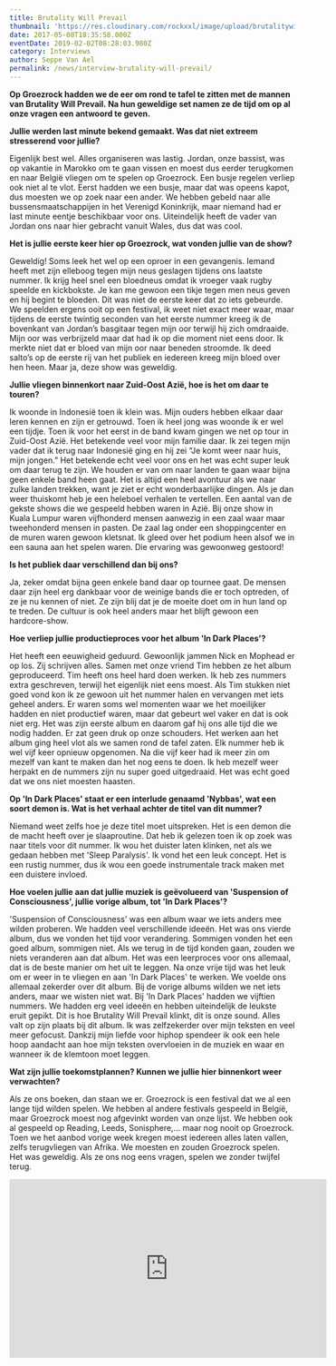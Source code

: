 ```yaml
---
title: Brutality Will Prevail
thumbnail: 'https://res.cloudinary.com/rockxxl/image/upload/brutalitywillprevail.jpg'
date: 2017-05-08T18:35:58.000Z
eventDate: 2019-02-02T08:28:03.980Z
category: Interviews
author: Seppe Van Ael
permalink: /news/interview-brutality-will-prevail/
---
```

**Op Groezrock hadden we de eer om rond te tafel te zitten met de mannen van Brutality Will Prevail. Na hun geweldige set namen ze de tijd om op al onze vragen een antwoord te geven.**

**Jullie werden last minute bekend gemaakt. Was dat niet extreem stresserend voor jullie?**

Eigenlijk best wel. Alles organiseren was lastig. Jordan, onze bassist, was op vakantie in Marokko om te gaan vissen en moest dus eerder terugkomen en naar België vliegen om te spelen op Groezrock. Een busje regelen verliep ook niet al te vlot. Eerst hadden we een busje, maar dat was opeens kapot, dus moesten we op zoek naar een ander. We hebben gebeld naar alle bussensmaatschappijen in het Verenigd Koninkrijk, maar niemand had er last minute eentje beschikbaar voor ons. Uiteindelijk heeft de vader van Jordan ons naar hier gebracht vanuit Wales, dus dat was cool.

**Het is jullie eerste keer hier op Groezrock, wat vonden jullie van de show?**

Geweldig! Soms leek het wel op een oproer in een gevangenis. Iemand heeft met zijn elleboog tegen mijn neus geslagen tijdens ons laatste nummer. Ik krijg heel snel een bloedneus omdat ik vroeger vaak rugby speelde en kickbokste. Je kan me gewoon een tikje tegen men neus geven en hij begint te bloeden. Dit was niet de eerste keer dat zo iets gebeurde. We speelden ergens ooit op een festival, ik weet niet exact meer waar, maar tijdens de eerste twintig seconden van het eerste nummer kreeg ik de bovenkant van Jordan’s basgitaar tegen mijn oor terwijl hij zich omdraaide. Mijn oor was verbrijzeld maar dat had ik op die moment niet eens door. Ik merkte niet dat er bloed van mijn oor naar beneden stroomde. Ik deed salto’s op de eerste rij van het publiek en iedereen kreeg mijn bloed over hen heen. Maar ja, deze show was geweldig.

**Jullie vliegen binnenkort naar Zuid-Oost Azië, hoe is het om daar te touren?**

Ik woonde in Indonesië toen ik klein was. Mijn ouders hebben elkaar daar leren kennen en zijn er getrouwd. Toen ik heel jong was woonde ik er wel een tijdje. Toen ik voor het eerst in de band kwam gingen we net op tour in Zuid-Oost Azië. Het betekende veel voor mijn familie daar. Ik zei tegen mijn vader dat ik terug naar Indonesië ging en hij zei “Je komt weer naar huis, mijn jongen.” Het betekende echt veel voor ons en het was echt super leuk om daar terug te zijn. We houden er van om naar landen te gaan waar bijna geen enkele band heen gaat. Het is altijd een heel avontuur als we naar zulke landen trekken, want je ziet er echt wonderbaarlijke dingen. Als je dan weer thuiskomt heb je een heleboel verhalen te vertellen. Een aantal van de gekste shows die we gespeeld hebben waren in Azië. Bij onze show in Kuala Lumpur waren vijfhonderd mensen aanwezig in een zaal waar maar tweehonderd mensen in pasten. De zaal lag onder een shoppingcenter en de muren waren gewoon kletsnat. Ik gleed over het podium heen alsof we in een sauna aan het spelen waren. Die ervaring was gewoonweg gestoord!

**Is het publiek daar verschillend dan bij ons?**

Ja, zeker omdat bijna geen enkele band daar op tournee gaat. De mensen daar zijn heel erg dankbaar voor de weinige bands die er toch optreden, of ze je nu kennen of niet. Ze zijn blij dat je de moeite doet om in hun land op te treden. De cultuur is ook heel anders maar het blijft gewoon een hardcore-show.

**Hoe verliep jullie productieproces voor het album 'In Dark Places'?**

Het heeft een eeuwigheid geduurd. Gewoonlijk jammen Nick en Mophead er op los. Zij schrijven alles. Samen met onze vriend Tim hebben ze het album geproduceerd. Tim heeft ons heel hard doen werken. Ik heb zes nummers extra geschreven, terwijl het eigenlijk niet eens moest. Als Tim stukken niet goed vond kon ik ze gewoon uit het nummer halen en vervangen met iets geheel anders. Er waren soms wel momenten waar we het moeilijker hadden en niet productief waren, maar dat gebeurt wel vaker en dat is ook niet erg. Het was zijn eerste album en daarom gaf hij ons alle tijd die we nodig hadden. Er zat geen druk op onze schouders. Het werken aan het album ging heel vlot als we samen rond de tafel zaten. Elk nummer heb ik wel vijf keer opnieuw opgenomen. Na die vijf keer had ik meer zin om mezelf van kant te maken dan het nog eens te doen. Ik heb mezelf weer herpakt en de nummers zijn nu super goed uitgedraaid. Het was echt goed dat we ons niet moesten haasten.

**Op 'In Dark Places' staat er een interlude genaamd 'Nybbas', wat een soort demon is. Wat is het verhaal achter de titel van dit nummer?**

Niemand weet zelfs hoe je deze titel moet uitspreken. Het is een demon die de macht heeft over je slaaproutine. Dat heb ik gelezen toen ik op zoek was naar titels voor dit nummer. Ik wou het duister laten klinken, net als we gedaan hebben met 'Sleep Paralysis'. Ik vond het een leuk concept. Het is een rustig nummer, dus ik wou een goede instrumentale track maken met een duistere invloed.

**Hoe voelen jullie aan dat jullie muziek is geëvolueerd van 'Suspension of Consciousness', jullie vorige album, tot 'In Dark Places'?**

'Suspension of Consciousness' was een album waar we iets anders mee wilden proberen. We hadden veel verschillende ideeën. Het was ons vierde album, dus we vonden het tijd voor verandering. Sommigen vonden het een goed album, sommigen niet. Als we terug in de tijd konden gaan, zouden we niets veranderen aan dat album. Het was een leerproces voor ons allemaal, dat is de beste manier om het uit te leggen. Na onze vrije tijd was het leuk om er weer in te vliegen en aan 'In Dark Places' te werken. We voelde ons allemaal zekerder over dit album. Bij de vorige albums wilden we net iets anders, maar we wisten niet wat. Bij 'In Dark Places' hadden we vijftien nummers. We hadden erg veel ideeën en hebben uiteindelijk de leukste eruit gepikt. Dit is hoe Brutality Will Prevail klinkt, dit is onze sound. Alles valt op zijn plaats bij dit album. Ik was zelfzekerder over mijn teksten en veel meer gefocust. Dankzij mijn liefde voor hiphop spendeer ik ook een hele hoop aandacht aan hoe mijn teksten overvloeien in de muziek en waar en wanneer ik de klemtoon moet leggen.

**Wat zijn jullie toekomstplannen? Kunnen we jullie hier binnenkort weer verwachten?**

Als ze ons boeken, dan staan we er. Groezrock is een festival dat we al een lange tijd wilden spelen. We hebben al andere festivals gespeeld in België, maar Groezrock moest nog afgevinkt worden van onze lijst. We hebben ook al gespeeld op Reading, Leeds, Sonisphere,… maar nog nooit op Groezrock. Toen we het aanbod vorige week kregen moest iedereen alles laten vallen, zelfs terugvliegen van Afrika. We moesten en zouden Groezrock spelen. Het was geweldig. Als ze ons nog eens vragen, spelen we zonder twijfel terug.

<iframe width="560" height="315" src="https://www.youtube.com/embed/f-U--4E-2YQ" frameborder="0" allow="accelerometer; autoplay; encrypted-media; gyroscope; picture-in-picture" allowfullscreen></iframe>
